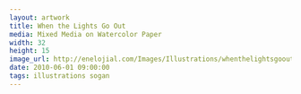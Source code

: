 ```yaml
---
layout: artwork
title: When the Lights Go Out
media: Mixed Media on Watercolor Paper
width: 32
height: 15
image_url: http://enelojial.com/Images/Illustrations/whenthelightsgoout.jpg
date: 2010-06-01 09:00:00
tags: illustrations sogan
---
```

